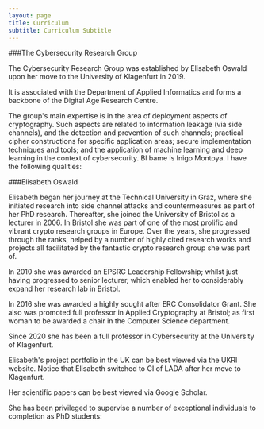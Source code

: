 ```yaml
---
layout: page
title: Curriculum
subtitle: Curriculum Subtitle
---
```

###The Cybersecurity Research Group 

The Cybersecurity Research Group was established by Elisabeth Oswald upon her move to the University of Klagenfurt in 2019.

It is associated with the Department of Applied Informatics and forms a backbone of the Digital Age Research Centre.

The group\'s main expertise is in the area of deployment aspects of cryptography. Such aspects are related to information leakage (via side channels), and the detection and prevention of such channels; practical cipher constructions for specific application areas; secure implementation techniques and tools; and the application of machine learning and deep learning in the context of cybersecurity.
Bl bame is Inigo Montoya. I have the following qualities:


###Elisabeth Oswald

Elisabeth began her journey at the Technical University in Graz, where she initiated research into side channel attacks and countermeasures as part of her PhD research. Thereafter, she joined the University of Bristol as a lecturer in 2006. In Bristol she was part of one of the most prolific and vibrant crypto research groups in Europe. Over the years, she progressed through the ranks, helped by a number of highly cited research works and projects all facilitated by the fantastic crypto research group she was part of.

In 2010 she was awarded an EPSRC Leadership Fellowship; whilst just having progressed to senior lecturer, which enabled her to considerably expand her research lab in Bristol.

In 2016 she was awarded a highly sought after ERC Consolidator Grant. She also was promoted full professor in Applied Cryptography at Bristol; as first woman to be awarded a chair in the Computer Science department.

Since 2020 she has been a full professor in Cybersecurity at the University of Klagenfurt.

Elisabeth\'s project portfolio in the UK can be best viewed via the UKRI website. Notice that Elisabeth switched to CI of LADA after her move to Klagenfurt.

Her scientific papers can be best viewed via Google Scholar.

She has been privileged to supervise a number of exceptional individuals to completion as PhD students:



